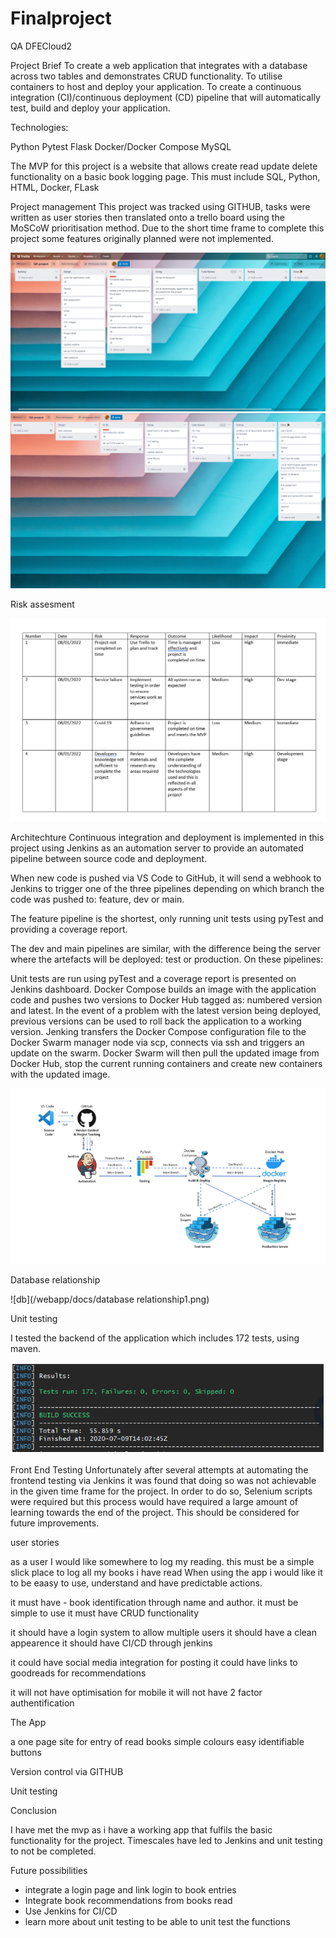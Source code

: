 # Finalproject
QA DFECloud2

Project Brief
To create a web application that integrates with a database across two tables and demonstrates CRUD functionality.
To utilise containers to host and deploy your application.
To create a continuous integration (CI)/continuous deployment (CD) pipeline that will automatically test, build and deploy your application.

Technologies:

Python
Pytest
Flask
Docker/Docker Compose
MySQL

The MVP for this project is a website that allows create read update delete functionality on a basic book logging page.
This must include SQL, Python, HTML, Docker, FLask

Project management
This project was tracked using GITHUB, tasks were written as user stories then translated onto a trello board using the MoSCoW 
prioritisation method. Due to the short time frame to complete this project some features originally planned were not implemented.

![trelloboard](/webapp/docs/trellostart.jpeg)
![trelloboard](/webapp/docs/trello2.png)

Risk assesment

![risk](/webapp/docs/risk.png)

Architechture
Continuous integration and deployment is implemented in this project using Jenkins as an automation server to provide an automated pipeline between source code and deployment.

When new code is pushed via VS Code to GitHub, it will send a webhook to Jenkins to trigger one of the three pipelines depending on which branch the code was pushed to: feature, dev or main.

The feature pipeline is the shortest, only running unit tests using pyTest and providing a coverage report.

The dev and main pipelines are similar, with the difference being the server where the artefacts will be deployed: test or production. On these pipelines:

Unit tests are run using pyTest and a coverage report is presented on Jenkins dashboard.
Docker Compose builds an image with the application code and pushes two versions to Docker Hub tagged as: numbered version and latest. In the event of a problem with the latest version being deployed, previous versions can be used to roll back the application to a working version.
Jenking transfers the Docker Compose configuration file to the Docker Swarm manager node via scp, connects via ssh and triggers an update on the swarm.
Docker Swarm will then pull the updated image from Docker Hub, stop the current running containers and create new containers with the updated image.

![arch](/webapp/docs/arch.png)

Database relationship

![db](/webapp/docs/database relationship1.png)

Unit testing

I tested the backend of the application which includes 172 tests, using maven.

![unit testing](/webapp/docs/unitt.png)

Front End Testing
Unfortunately after several attempts at automating the frontend testing via Jenkins it was found that doing so was not achievable in the given time frame for the project. In order to do so, Selenium scripts were required but this process would have required a large amount of learning towards the end of the project. This should be considered for future improvements.



user stories

as a user I would like somewhere to log my reading. this must be a simple slick place to log all my books i have read
When using the app i would like it to be eaasy to use, understand and have predictable actions.

it must have - book identification through name and author.
it must be simple to use
it must have CRUD functionality

it should have a login system to allow multiple users
it should have a clean appearence
it should have CI/CD through jenkins

it could have social media integration for posting
it could have links to goodreads for recommendations

it will not have optimisation for mobile
it will not have 2 factor authentification

The App

a one page site for entry of read books
simple colours 
easy identifiable buttons

Version control via GITHUB

Unit testing

Conclusion

I have met the mvp as i have a working app that fulfils the basic functionality for the project.
Timescales have led to Jenkins and unit testing to not be completed.


Future possibilities
- integrate a login page and link login to book entries
- Integrate book recommendations from books read
- Use Jenkins for CI/CD
- learn more about unit testing to be able to unit test the functions
